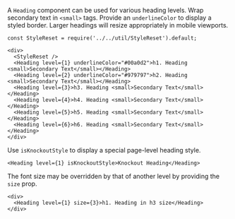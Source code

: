 A `Heading` component can be used for various heading levels. Wrap secondary text in `<small>` tags. Provide an `underlineColor` to display a styled border.
Larger headings will resize appropriately in mobile viewports.

```
const StyleReset = require('../../util/StyleReset').default;

<div>
  <StyleReset />
  <Heading level={1} underlineColor="#00a0d2">h1. Heading <small>Secondary Text</small></Heading>
  <Heading level={2} underlineColor="#979797">h2. Heading <small>Secondary Text</small></Heading>
  <Heading level={3}>h3. Heading <small>Secondary Text</small></Heading>
  <Heading level={4}>h4. Heading <small>Secondary Text</small></Heading>
  <Heading level={5}>h5. Heading <small>Secondary Text</small></Heading>
  <Heading level={6}>h6. Heading <small>Secondary Text</small></Heading>
</div>
```

Use `isKnockoutStyle` to display a special page-level heading style.

```
<Heading level={1} isKnockoutStyle>Knockout Heading</Heading>
```

The font size may be overridden by that of another level by providing the `size` prop.

```
<div>
  <Heading level={1} size={3}>h1. Heading in h3 size</Heading>
</div>
```
